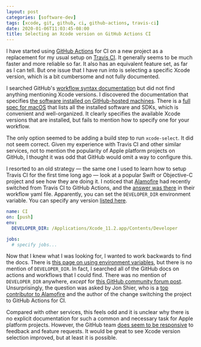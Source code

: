 ```yaml
---
layout: post
categories: [software-dev]
tags: [xcode, git, github, ci, github-actions, travis-ci]
date: 2020-01-06T11:03:45-08:00
title: Selecting an Xcode version on GitHub Actions CI
---
```


I have started using [GitHub Actions](https://github.blog/2019-08-08-github-actions-now-supports-ci-cd/) for CI on a new project as a replacement for my usual setup on [Travis CI](https://travis-ci.org). It generally seems to be much faster and more reliable so far. It also has an equivalent feature set, as far as I can tell. But one issue that I have run into is selecting a specific Xcode version, which is a bit cumbersome and not fully documented.

<!--excerpt-->

I searched GitHub's [workflow syntax documentation](https://help.github.com/en/actions/automating-your-workflow-with-github-actions/workflow-syntax-for-github-actions) but did not find anything mentioning Xcode versions. I discovered the documentation that specifies [the software installed on GitHub-hosted machines](https://help.github.com/en/actions/automating-your-workflow-with-github-actions/software-installed-on-github-hosted-runners). There is a [full spec for macOS](https://help.github.com/en/actions/automating-your-workflow-with-github-actions/software-installed-on-github-hosted-runners#macos-1015) that lists all the installed software and SDKs, which is convenient and well-organized. It clearly specifies the available Xcode versions that are installed, but fails to mention how to specify one for your workflow.

The only option seemed to be adding a build step to run `xcode-select`. It did not seem correct. Given my experience with Travis CI and other similar services, not to mention the popularity of Apple platform projects on GitHub, I thought it was odd that GitHub would omit a way to configure this.

I resorted to an old strategy &mdash; the same one I used to learn how to setup Travis CI for the first time long ago &mdash; look at a popular Swift or Objective-C project and see how they are doing it. I noticed that [Alamofire](https://github.com/Alamofire/Alamofire) had recently switched from Travis CI to GitHub Actions, and the [answer was there](https://github.com/Alamofire/Alamofire/blob/9187007b0fd31b7419f42bfd175eff638b7c702c/.github/workflows/ci.yml#L18) in their workflow yaml file. Apparently, you can set the `DEVELOPER_DIR` environment variable. You can specify any version [listed here](https://help.github.com/en/actions/automating-your-workflow-with-github-actions/software-installed-on-github-hosted-runners#xcode).

```yaml
name: CI
on: [push]
env:
  DEVELOPER_DIR: /Applications/Xcode_11.2.app/Contents/Developer

jobs:
  # specify jobs...
```

Now that I knew what I was looking for, I wanted to work backwards to find the docs. There is [this page on using environment variables](https://help.github.com/en/actions/automating-your-workflow-with-github-actions/using-environment-variables), but there is no mention of `DEVELOPER_DIR`. In fact, I searched all of the GitHub docs on actions and workflows that I could find. There was no mention of `DEVELOPER_DIR` anywhere, *except* for [this GitHub community forum post](https://github.community/t5/GitHub-Actions/Selecting-an-Xcode-version/td-p/31105). Unsurprisingly, the question was asked by Jon Shier, who is a [top contributor to Alamofire](https://github.com/Alamofire/Alamofire/graphs/contributors) and the author of the change switching the project to GitHub Actions for CI.

Compared with other services, this feels odd and it is unclear why there is no explicit documentation for such a common and necessary task for Apple platform projects. However, the GitHub team [does seem to be responsive](https://github.com/actions/virtual-environments/issues/182) to feedback and feature requests. It would be great to see Xcode version selection improved, but at least it is possible.

